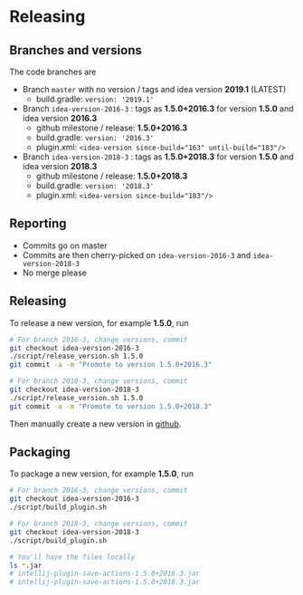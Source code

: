# Releasing

## Branches and versions

The code branches are

- Branch `master` with no version / tags and idea version **2019.1** (LATEST)
    - build.gradle: `version: '2019.1'`
- Branch `idea-version-2016-3` : tags as **1.5.0+2016.3** for version **1.5.0** and idea version **2016.3**
    - github milestone / release: **1.5.0+2016.3**
    - build.gradle: `version: '2016.3'`
    - plugin.xml: `<idea-version since-build="163" until-build="183"/>`
- Branch `idea-version-2018-3` : tags as **1.5.0+2018.3** for version **1.5.0** and idea version **2018.3**
    - github milestone / release: **1.5.0+2018.3**
    - build.gradle: `version: '2018.3'`
    - plugin.xml: `<idea-version since-build="183"/>`

## Reporting

- Commits go on master
- Commits are then cherry-picked on `idea-version-2016-3` and `idea-version-2018-3`
- No merge please

## Releasing

To release a new version, for example **1.5.0**, run

```bash
# For branch 2016-3, change versions, commit
git checkout idea-version-2016-3
./script/release_version.sh 1.5.0
git commit -a -m "Promote to version 1.5.0+2016.3"

# For branch 2018-3, change versions, commit
git checkout idea-version-2018-3
./script/release_version.sh 1.5.0
git commit -a -m "Promote to version 1.5.0+2018.3"
```

Then manually create a new version in [github](https://github.com/dubreuia/intellij-plugin-save-actions/releases/new).

## Packaging

To package a new version, for example **1.5.0**, run

```bash
# For branch 2016-3, change versions, commit
git checkout idea-version-2016-3
./script/build_plugin.sh

# For branch 2018-3, change versions, commit
git checkout idea-version-2018-3
./script/build_plugin.sh

# You'll have the files locally
ls *.jar
# intellij-plugin-save-actions-1.5.0+2016.3.jar
# intellij-plugin-save-actions-1.5.0+2018.3.jar
```


